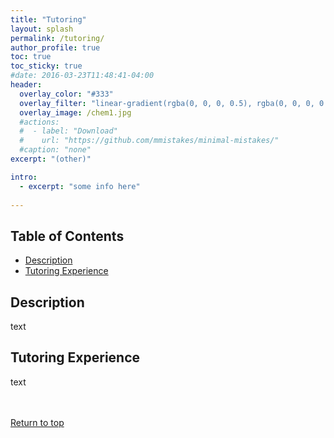 ```yaml
---
title: "Tutoring"
layout: splash
permalink: /tutoring/
author_profile: true
toc: true
toc_sticky: true
#date: 2016-03-23T11:48:41-04:00
header:
  overlay_color: "#333"
  overlay_filter: "linear-gradient(rgba(0, 0, 0, 0.5), rgba(0, 0, 0, 0.5))"
  overlay_image: /chem1.jpg
  #actions:
  #  - label: "Download"
  #    url: "https://github.com/mmistakes/minimal-mistakes/"
  #caption: "none"
excerpt: "(other)"

intro: 
  - excerpt: "some info here"   
   
---
```


## Table of Contents
- [Description](/tutoring/#description)<br>
- [Tutoring Experience](/tutoring/#tutoring-experience)<br>


## Description
text

## Tutoring Experience
text

<br><br>
[Return to top](/tutoring/#table-of-contents)
